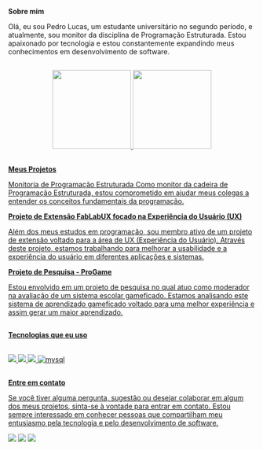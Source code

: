 **Sobre mim**

Olá, eu sou Pedro Lucas, um estudante universitário no segundo período, e atualmente, sou monitor da disciplina de Programação Estruturada. Estou apaixonado por tecnologia e estou constantemente expandindo meus conhecimentos em desenvolvimento de software.

##

<div align="center">
  <a href="https://github.com/PedroLVieira">
  <img height="160em" src="https://github-readme-stats.vercel.app/api?username=PedroLVieira&show_icons=true&theme=omni&include_all_commits=true&count_private=true"/>
  <img height="160em" src="https://github-readme-stats.vercel.app/api/top-langs/?username=PedroLVieira&layout=compact&theme=omni"/>
    
</div>

##

**Meus Projetos**

Monitoria de Programação Estruturada
Como monitor da cadeira de Programação Estruturada, estou comprometido em ajudar meus colegas a entender os conceitos fundamentais da programação.


**Projeto de Extensão FabLabUX focado na Experiência do Usuário (UX)**

Além dos meus estudos em programação, sou membro ativo de um projeto de extensão voltado para a área de UX (Experiência do Usuário). Através deste projeto, estamos trabalhando para melhorar a usabilidade e a experiência do usuário em diferentes aplicações e sistemas.


**Projeto de Pesquisa - ProGame**

Estou envolvido em um projeto de pesquisa no qual atuo como moderador na avaliação de um sistema escolar gameficado. Estamos analisando este sistema de aprendizado gameficado voltado para uma melhor experiência e assim gerar um maior aprendizado.

##

**Tecnologias que eu uso**

<div style="display: inline_block"><br>
  
  <img src="https://img.shields.io/badge/HTML5-E34F26?style=for-the-badge&logo=html5&logoColor=white" />
  <img src="https://img.shields.io/badge/CSS3-1572B6?style=for-the-badge&logo=css3&logoColor=white" />
  <img src="https://img.shields.io/badge/Python-FFD43B?style=for-the-badge&logo=python&logoColor=blue" />
  <img alt="mysql" src="https://img.shields.io/badge/MySQL-005C84?style=for-the-badge&logo=mysql&logoColor=white">
</div>

##

**Entre em contato**

Se você tiver alguma pergunta, sugestão ou desejar colaborar em algum dos meus projetos, sinta-se à vontade para entrar em contato. Estou sempre interessado em conhecer pessoas que compartilham meu entusiasmo pela tecnologia e pelo desenvolvimento de software.

<a href="https://instagram.com/pedrolucas_dm/" target="_blank"><img src="https://img.shields.io/badge/-Instagram-%23E4405F?style=for-the-badge&logo=instagram&logoColor=white" target="_blank"></a>
  <a href = "mailto:pedrolucaspaulista@gmail.com"><img src="https://img.shields.io/badge/Gmail-D14836?style=for-the-badge&logo=gmail&logoColor=white" target="_blank"></a>
  <a href="https://www.linkedin.com/in/pedro-vieira-ads-dev/" target="_blank"><img src="https://img.shields.io/badge/LinkedIn-0077B5?style=for-the-badge&logo=linkedin&logoColor=white" target="_blank"></a>

